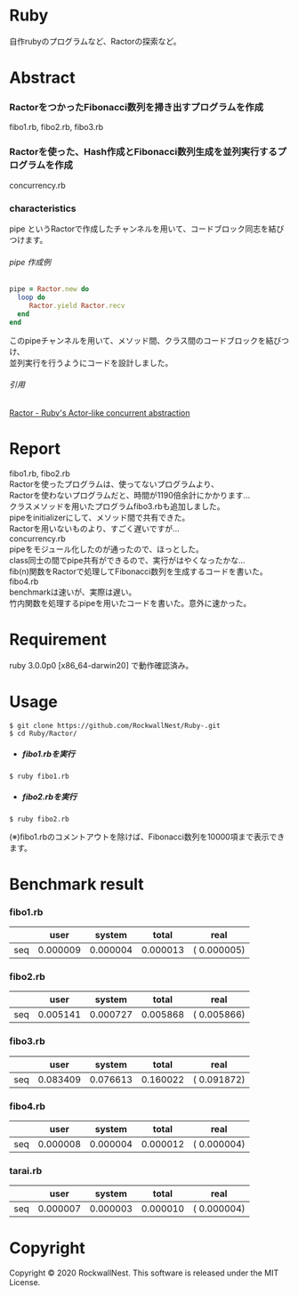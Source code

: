 # Ruby
自作rubyのプログラムなど、Ractorの探索など。

# Abstract
### RactorをつかったFibonacci数列を掃き出すプログラムを作成
fibo1.rb, fibo2.rb, fibo3.rb <br />
### Ractorを使った、Hash作成とFibonacci数列生成を並列実行するプログラムを作成
concurrency.rb <br />

### characteristics
pipe というRactorで作成したチャンネルを用いて、コードブロック同志を結びつけます。<br />
###### pipe 作成例
```ruby
pipe = Ractor.new do
  loop do 
     Ractor.yield Ractor.recv
  end
end
```
このpipeチャンネルを用いて、メソッド間、クラス間のコードブロックを結びつけ、<br />
並列実行を行うようにコードを設計しました。<br />
###### 引用
[Ractor - Ruby's Actor-like concurrent abstraction](https://docs.ruby-lang.org/en/master/doc/ractor_md.html)


# Report
fibo1.rb, fibo2.rb <br />
Ractorを使ったプログラムは、使ってないプログラムより、<br />
Ractorを使わないプログラムだと、時間が1190倍余計にかかります... <br />
クラスメソッドを用いたプログラムfibo3.rbも追加しました。<br />
pipeをinitializerにして、メソッド間で共有できた。 <br/>
Ractorを用いないものより、すごく遅いですが... <br />
concurrency.rb <br />
pipeをモジュール化したのが通ったので、ほっとした。<br />
class同士の間でpipe共有ができるので、実行がはやくなったかな...　<br />
fib(n)関数をRactorで処理してFibonacci数列を生成するコードを書いた。fibo4.rb <br />
benchmarkは速いが、実際は遅い。<br />
竹内関数を処理するpipeを用いたコードを書いた。意外に速かった。<br />

# Requirement 
ruby 3.0.0p0 [x86_64-darwin20]
で動作確認済み。

# Usage 
```
$ git clone https://github.com/RockwallNest/Ruby-.git 
$ cd Ruby/Ractor/ 
```
- ##### fibo1.rbを実行
```
$ ruby fibo1.rb 
```
- ##### fibo2.rbを実行
```
$ ruby fibo2.rb 
```
(※)fibo1.rbのコメントアウトを除けば、Fibonacci数列を10000項まで表示できます。

# Benchmark result
### fibo1.rb
|     |   user   |  system  |   total  |     real     | 
|:---:|  :---:   |  :---:   |  :---:   |    :---:     |
| seq | 0.000009 | 0.000004 | 0.000013 | (  0.000005) |

### fibo2.rb
|     |  user    |  system  |   total  |     real     |
|:---:|  :---:   |  :---:   |   :---:  |     :---:    |
| seq | 0.005141 | 0.000727 | 0.005868 | (  0.005866) |

### fibo3.rb
|     |  user     |  system  |  total   |    real      |
|:---:|  :---:    |  :---:   |  :---:   |    :---:     |
| seq | 0.083409  | 0.076613 | 0.160022 | (  0.091872) |

### fibo4.rb

|     |  user     |  system  |   total  |    real      |
|:---:|  :---:    |  :---:   |  :---:   |   :---:      |
| seq | 0.000008  | 0.000004 | 0.000012 | (  0.000004) |

### tarai.rb
|     |  user     |  system  |   total  |    real      |
|:---:|  :---:    |  :---:   |   :---:  |   :---:      |
| seq | 0.000007  | 0.000003 | 0.000010 | (  0.000004) |

# Copyright
Copyright &copy; 2020 RockwallNest. This software is released under the MIT License. <br>

